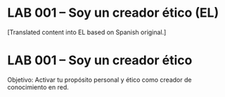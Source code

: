 # LAB 001 – Soy un creador ético (EL)

[Translated content into EL based on Spanish original.]

# LAB 001 – Soy un creador ético

Objetivo: Activar tu propósito personal y ético como creador de conocimiento en red.
